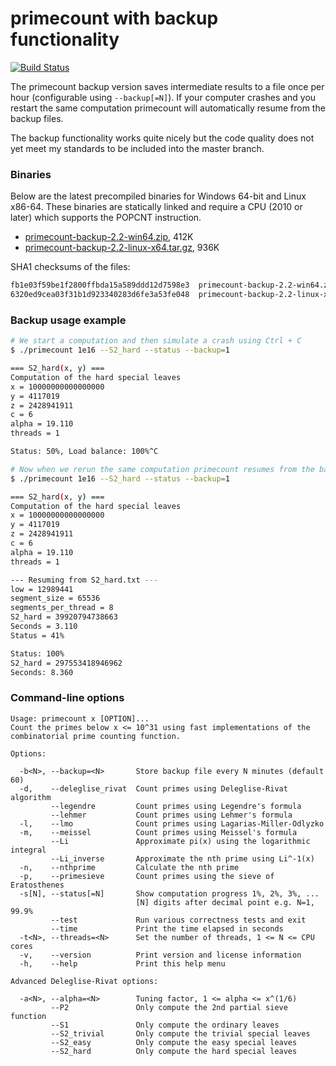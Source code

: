 primecount with backup functionality
====================================
[![Build Status](https://travis-ci.org/kimwalisch/primecount.svg)](https://travis-ci.org/kimwalisch/primecount)

The primecount backup version saves intermediate results to a file once
per hour (configurable using ```--backup[=N]```). If your computer crashes
and you restart the same computation primecount will automatically resume
from the backup files.

The backup functionality works quite nicely but the code quality does not
yet meet my standards to be included into the master branch.

### Binaries
Below are the latest precompiled binaries for Windows 64-bit and Linux x86-64.
These binaries are statically linked and require a CPU (2010 or later) which
supports the POPCNT instruction.

* <a href="http://dl.bintray.com/kimwalisch/primecount/primecount-backup-2.2-win64.zip">primecount-backup-2.2-win64.zip</a>, 412K
* <a href="http://dl.bintray.com/kimwalisch/primecount/primecount-backup-2.2-linux-x64.tar.gz">primecount-backup-2.2-linux-x64.tar.gz</a>, 936K

SHA1 checksums of the files:
```sh
fb1e03f59be1f2800ffbda15a589ddd12d7598e3  primecount-backup-2.2-win64.zip
6320ed9cea03f31b1d923340283d6fe3a53fe048  primecount-backup-2.2-linux-x64.tar.gz
```

### Backup usage example
```sh
# We start a computation and then simulate a crash using Ctrl + C
$ ./primecount 1e16 --S2_hard --status --backup=1

=== S2_hard(x, y) ===
Computation of the hard special leaves
x = 10000000000000000
y = 4117019
z = 2428941911
c = 6
alpha = 19.110
threads = 1

Status: 50%, Load balance: 100%^C
```

```sh
# Now when we rerun the same computation primecount resumes from the backup file
$ ./primecount 1e16 --S2_hard --status --backup=1

=== S2_hard(x, y) ===
Computation of the hard special leaves
x = 10000000000000000
y = 4117019
z = 2428941911
c = 6
alpha = 19.110
threads = 1

--- Resuming from S2_hard.txt ---
low = 12989441
segment_size = 65536
segments_per_thread = 8
S2_hard = 39920794738663
Seconds = 3.110
Status = 41%

Status: 100%                                      
S2_hard = 297553418946962
Seconds: 8.360
```

### Command-line options
```
Usage: primecount x [OPTION]...
Count the primes below x <= 10^31 using fast implementations of the
combinatorial prime counting function.

Options:

  -b<N>, --backup=<N>       Store backup file every N minutes (default 60)
  -d,    --deleglise_rivat  Count primes using Deleglise-Rivat algorithm
         --legendre         Count primes using Legendre's formula
         --lehmer           Count primes using Lehmer's formula
  -l,    --lmo              Count primes using Lagarias-Miller-Odlyzko
  -m,    --meissel          Count primes using Meissel's formula
         --Li               Approximate pi(x) using the logarithmic integral
         --Li_inverse       Approximate the nth prime using Li^-1(x)
  -n,    --nthprime         Calculate the nth prime
  -p,    --primesieve       Count primes using the sieve of Eratosthenes
  -s[N], --status[=N]       Show computation progress 1%, 2%, 3%, ...
                            [N] digits after decimal point e.g. N=1, 99.9%
         --test             Run various correctness tests and exit
         --time             Print the time elapsed in seconds
  -t<N>, --threads=<N>      Set the number of threads, 1 <= N <= CPU cores
  -v,    --version          Print version and license information
  -h,    --help             Print this help menu

Advanced Deleglise-Rivat options:

  -a<N>, --alpha=<N>        Tuning factor, 1 <= alpha <= x^(1/6)
         --P2               Only compute the 2nd partial sieve function
         --S1               Only compute the ordinary leaves
         --S2_trivial       Only compute the trivial special leaves
         --S2_easy          Only compute the easy special leaves
         --S2_hard          Only compute the hard special leaves
```

